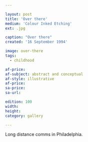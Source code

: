 ```yaml
---

layout: post
title: 'Over there'
medium: 'Colour Inked Etching'
ext: .jpg

caption: "Over there"
created: '16 September 1994'

image: over-there
tags:
  - childhood

af-price:
af-subject: abstract and conceptual
af-style: illustrative
af-price:
sa-price:
sa-url:

edition: 100
width:
height:
category: gallery

---
```


Long distance comms in Philadelphia.
